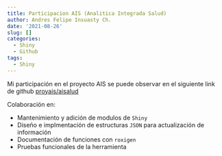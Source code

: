 ```yaml
---
title: Participacion AIS (Analitica Integrada Salud)
author: Andres Felipe Insuasty Ch.
date: '2021-08-26'
slug: []
categories:
  - Shiny
  - Github
tags:
  - Shiny
---
```


Mi participación en el proyecto AIS se puede observar en el siguiente link de 
github [proyais/aisalud](https://github.com/proyais/aisalud)

Colaboración en:

  - Mantenimiento y adición de modulos de `Shiny`
  - Diseño e implmentación de estructuras `JSON` para actualización de información
  - Documentación de funciones con `roxigen `
  - Pruebas funcionales de la herramienta

